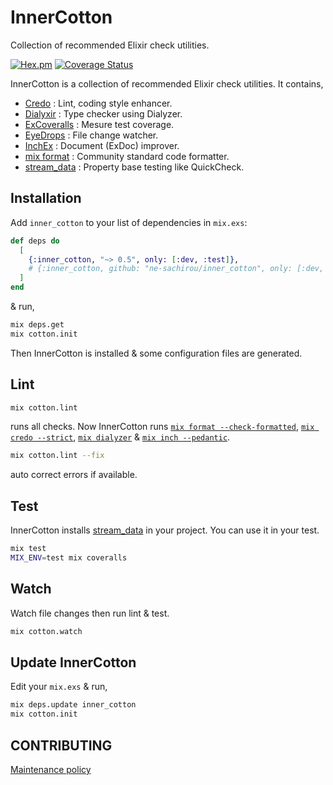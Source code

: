 InnerCotton
==
Collection of recommended Elixir check utilities.

[![Hex.pm](https://img.shields.io/hexpm/v/inner_cotton.svg)](https://hex.pm/packages/inner_cotton)
[![Coverage Status](https://coveralls.io/repos/github/ne-sachirou/inner_cotton/badge.svg)](https://coveralls.io/github/ne-sachirou/inner_cotton)

InnerCotton is a collection of recommended Elixir check utilities. It contains,

* [Credo][Credo] : Lint, coding style enhancer.
* [Dialyxir][Dialyxir] : Type checker using Dialyzer.
* [ExCoveralls][ExCoveralls] : Mesure test coverage.
* [EyeDrops][EyeDrops] : File change watcher.
* [InchEx][InchEx] : Document (ExDoc) improver.
* [mix format][formatter] : Community standard code formatter.
* [stream_data][stream_data] : Property base testing like QuickCheck.

Installation
--
Add `inner_cotton` to your list of dependencies in `mix.exs`:

```elixir
def deps do
  [
    {:inner_cotton, "~> 0.5", only: [:dev, :test]},
    # {:inner_cotton, github: "ne-sachirou/inner_cotton", only: [:dev, :test]},
  ]
end
```

& run,

```sh
mix deps.get
mix cotton.init
```

Then InnerCotton is installed & some configuration files are generated.

Lint
--
```sh
mix cotton.lint
```

runs all checks. Now InnerCotton runs [`mix format --check-formatted`][formatter], [`mix credo --strict`][Credo], [`mix dialyzer`][Dialyxir] & [`mix inch --pedantic`][InchEx].

```sh
mix cotton.lint --fix
```

auto correct errors if available.

Test
--
InnerCotton installs [stream_data][stream_data] in your project. You can use it in your test.

```sh
mix test
MIX_ENV=test mix coveralls
```

Watch
--
Watch file changes then run lint & test.

```sh
mix cotton.watch
```

Update InnerCotton
--
Edit your `mix.exs` & run,

```sh
mix deps.update inner_cotton
mix cotton.init
```

CONTRIBUTING
--
[Maintenance policy](https://github.com/ne-sachirou/inner_cotton/wiki/Maintenance-policy)

[Credo]: https://hex.pm/packages/credo
[Dialyxir]: https://hex.pm/packages/dialyxir
[ExCoveralls]: https://hex.pm/packages/excoveralls
[EyeDrops]: https://hex.pm/packages/eye_drops
[formatter]: https://hexdocs.pm/elixir/Code.html#format_string!/2
[InchEx]: https://hex.pm/packages/inch_ex
[stream_data]: https://hex.pm/packages/stream_data
